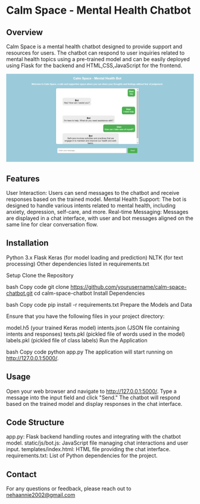 # Calm Space - Mental Health Chatbot

## Overview
Calm Space is a mental health chatbot designed to provide support and resources for users. The chatbot can respond to user inquiries related to mental health topics using a pre-trained model and can be easily deployed using Flask for the backend and HTML,CSS,JavaScript for the frontend.

![Chatbot](bot1.png)

## Features
User Interaction: Users can send messages to the chatbot and receive responses based on the trained model.
Mental Health Support: The bot is designed to handle various intents related to mental health, including anxiety, depression, self-care, and more.
Real-time Messaging: Messages are displayed in a chat interface, with user and bot messages aligned on the same line for clear conversation flow.

## Installation

Python 3.x
Flask
Keras (for model loading and prediction)
NLTK (for text processing)
Other dependencies listed in requirements.txt

Setup
Clone the Repository

bash
Copy code
git clone https://github.com/yourusername/calm-space-chatbot.git
cd calm-space-chatbot
Install Dependencies

bash
Copy code
pip install -r requirements.txt
Prepare the Models and Data

Ensure that you have the following files in your project directory:

model.h5 (your trained Keras model)
intents.json (JSON file containing intents and responses)
texts.pkl (pickled file of words used in the model)
labels.pkl (pickled file of class labels)
Run the Application

bash
Copy code
python app.py
The application will start running on http://127.0.0.1:5000/.

## Usage
Open your web browser and navigate to http://127.0.0.1:5000/.
Type a message into the input field and click "Send."
The chatbot will respond based on the trained model and display responses in the chat interface.

## Code Structure
app.py: Flask backend handling routes and integrating with the chatbot model.
static/js/bot.js: JavaScript file managing chat interactions and user input.
templates/index.html: HTML file providing the chat interface.
requirements.txt: List of Python dependencies for the project.

## Contact
For any questions or feedback, please reach out to nehaannie2002@gmail.com
